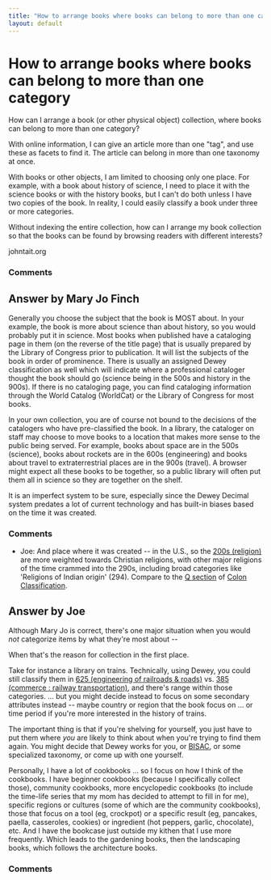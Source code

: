 ```yaml
---
title: "How to arrange books where books can belong to more than one category"
layout: default
---
```

How to arrange books where books can belong to more than one category
=====================
How can I arrange a book (or other physical object) collection, where
books can belong to more than one category?

With online information, I can give an article more than one "tag", and
use these as facets to find it. The article can belong in more than one
taxonomy at once.

With books or other objects, I am limited to choosing only one place.
For example, with a book about history of science, I need to place it
with the science books or with the history books, but I can't do both
unless I have two copies of the book. In reality, I could easily
classify a book under three or more categories.

Without indexing the entire collection, how can I arrange my book
collection so that the books can be found by browsing readers with
different interests?

johntait.org

### Comments ###


Answer by Mary Jo Finch
----------------
Generally you choose the subject that the book is MOST about. In your
example, the book is more about science than about history, so you would
probably put it in science. Most books when published have a cataloging
page in them (on the reverse of the title page) that is usually prepared
by the Library of Congress prior to publication. It will list the
subjects of the book in order of prominence. There is usually an
assigned Dewey classification as well which will indicate where a
professional cataloger thought the book should go (science being in the
500s and history in the 900s). If there is no cataloging page, you can
find cataloging information through the World Catalog (WorldCat) or the
Library of Congress for most books.

In your own collection, you are of course not bound to the decisions of
the catalogers who have pre-classified the book. In a library, the
cataloger on staff may choose to move books to a location that makes
more sense to the public being served. For example, books about space
are in the 500s (science), books about rockets are in the 600s
(engineering) and books about travel to extraterrestrial places are in
the 900s (travel). A browser might expect all these books to be
together, so a public library will often put them all in science so they
are together on the shelf.

It is an imperfect system to be sure, especially since the Dewey Decimal
system predates a lot of current technology and has built-in biases
based on the time it was created.

### Comments ###
* Joe: And place where it was created -- in the U.S., so the [200s
(religion)](http://dewey.info/class/2/about) are more weighted towards
Christian religions, with other major religions of the time crammed into
the 290s, including broad categories like 'Religions of Indian origin'
(294). Compare to the [Q section](http://www.iskoi.org/doc/colon.htm\#Q)
of [Colon
Classification](http://en.wikipedia.org/wiki/Colon\_classification).

Answer by Joe
----------------
Although Mary Jo is correct, there's one major situation when you would
*not* categorize items by what they're most about --

When that's the reason for collection in the first place.

Take for instance a library on trains. Technically, using Dewey, you
could still classify them in [625 (engineering of railroads &
roads)](http://dewey.info/class/625/2009-07/about.en) vs. [385 (commerce
: railway
transportation)](http://dewey.info/class/385/e23/2012-10-24/about.en),
and there's range within those categories. ... but you might decide
instead to focus on some secondary attributes instead -- maybe country
or region that the book focus on ... or time period if you're more
interested in the history of trains.

The important thing is that if you're shelving for yourself, you just
have to put them where *you* are likely to think about when you're
trying to find them again. You might decide that Dewey works for you, or
[BISAC](http://www.bisg.org/what-we-do-0-136-bisac-subject-headings-list-major-subjects---2009-edition.php),
or some specialized taxonomy, or come up with one yourself.

Personally, I have a lot of cookbooks ... so I focus on how I think of
the cookbooks. I have beginner cookbooks (because I specifically collect
those), community cookbooks, more encyclopedic cookbooks (to include the
time-life series that my mom has decided to attempt to fill in for me),
specific regions or cultures (some of which are the community
cookbooks), those that focus on a tool (eg, crockpot) or a specific
result (eg, pancakes, paella, casseroles, cookies) or ingredient (hot
peppers, garlic, chocolate), etc. And I have the bookcase just outside
my kithen that I use more frequently. Which leads to the gardening
books, then the landscaping books, which follows the architecture books.

### Comments ###

